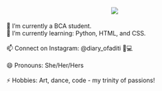<h1 align="center">
  <a href="https://git.io/typing-svg">
    <img src="https://readme-typing-svg.herokuapp.com/?lines=Greetings,Programmers!👋;I'm+Aditi+Chandel...;This+is+my+profile!&center=true&size=30">
  </a>
</h1>


🔭 I’m currently a BCA student.
<br>🌱 I’m currently learning: Python, HTML, and CSS.</br>
<br>📫 Connect on Instagram: @diary_ofaditi 🎨💻</br>
<br>😄 Pronouns: She/Her/Hers</br>
<br>⚡ Hobbies: Art, dance, code - my trinity of passions!</br>


